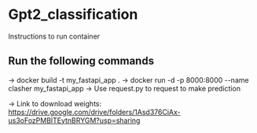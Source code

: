 # Gpt2_classification

Instructions to run container
## Run the following commands 
-> docker build -t my_fastapi_app .
-> docker run -d -p 8000:8000 --name clasher my_fastapi_app
-> Use request.py to request to make prediction

-> Link to download weights: https://drive.google.com/drive/folders/1Asd376CiAx-us3oFozPMBlTEytnBRYGM?usp=sharing
